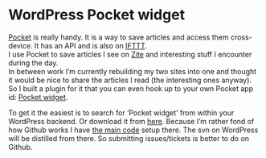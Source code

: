 <!--
  id: 2478
  description: Pocket is really handy. It's a way to save articles and access them later. Here's a Wordpress Pocket plugin I wrote to show your collection in a widget.
  date: 2014-06-11T17:05:40
  modified: 2014-08-14T09:30:15
  slug: wordpress-pocket-widget
  type: post
  excerpt: <p>Pocket is really handy. It is a way to save articles and access them cross-device. It has an API and is also on IFTTT. I use Pocket to save articles I see on Zite and interesting stuff I encounter during the day. In between work I&#8217;m currently rebuilding my two sites into one and thought [&hellip;]</p>
  categories: Wordpress, php
  tags: API, pocket
  metaKeyword: pocket widget
  metaTitle: Wordpress Pocket widget
  metaDescription: Pocket is really handy. It's a way to save articles and access them later. Here's a Wordpress Pocket plugin I wrote to show your collection in a widget.
  inCv: 
  inPortfolio: 
  dateFrom: 
  dateTo: 
-->

# WordPress Pocket widget

<p><a href="http://getpocket.com/" target="_blank">Pocket</a> is really handy. It is a way to save articles and access them cross-device. It has an API and is also on <a href="http://ifttt.com" target="_blank">IFTTT</a>.<br />
I use Pocket to save articles I see on <a href="http://zite.com/" target="_blank">Zite</a> and interesting stuff I encounter during the day.<br />
In between work I&#8217;m currently rebuilding my two sites into one and thought it would be nice to share the articles I read (the interesting ones anyway). So I built a plugin for it that you can even hook up to your own Pocket app id: <a href="http://wordpress.org/plugins/pocket-widget/" target="_blank">Pocket widget</a>.</p>
<p><!--more--></p>
<p>To get it the easiest is to search for &#8216;Pocket widget&#8217; from within your WordPress backend. Or download it from <a href="http://wordpress.org/plugins/pocket-widget/" target="_blank">here</a>. Because I&#8217;m rather fond of how Github works I have <a href="https://github.com/Sjeiti/Pocket-Widget" target="_blank">the main code</a> setup there. The svn on WordPress will be distilled from there. So submitting issues/tickets is better to do on Github.</p>